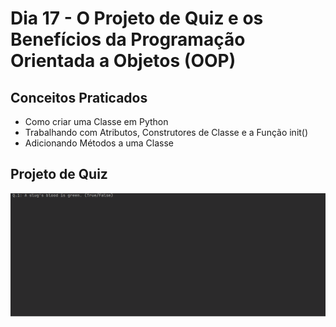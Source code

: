# Dia 17 - O Projeto de Quiz e os Benefícios da Programação Orientada a Objetos (OOP)

## Conceitos Praticados

* Como criar uma Classe em Python
* Trabalhando com Atributos, Construtores de Classe e a Função init()
* Adicionando Métodos a uma Classe

## Projeto de Quiz

![day17](https://github.com/EmersonPenelli/100-days-of-code-with-python/blob/main/gifs/Projeto%20quiz.gif)
